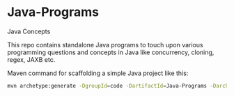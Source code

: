 # Java-Programs
Java Concepts

This repo contains standalone Java programs to touch upon various programming questions and concepts in Java like concurrency, cloning, regex, JAXB etc.


Maven command for scaffolding a simple Java project like this:

```sh
mvn archetype:generate -DgroupId=code -DartifactId=Java-Programs -DarchetypeArtifactId=maven-archetype-quickstart -DinteractiveMode=false
```